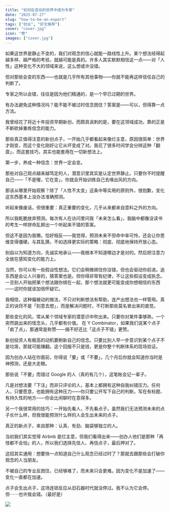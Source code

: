 ```yaml
---
title: "如何在变动的世界中成为专家"
date: "2025-07-27"
slug: "how-to-be-an-expert"
tags: ["创业", "好文推荐"]
cover: "cover.jpg"
icon: "😎"
images: ["cover.jpg"]
---
```

如果这世界是静止不变的，我们对观念的信心就能一路线性上升。某个想法经得起越多样、越严格的考验，就越可能是真的。许多人其实默默相信这一点——对「人性」这种变化不大的领域来说，这么想或许没错。



但对那些会变的东西——也就是几乎所有其他事物——你就不能再这样信任自己的判断了。



专家之所以会错，往往是因为他们精通的，是一个早已过期的世界。



有办法避免这种情况吗？能不能不被过时信念困住？答案是——可以，但得靠一点方法。



我曾经花了将近十年投资早期新创，而颇具讽刺的是，要在这领域成功，靠的正是不断砍掉重练信念的能力。



那些真正值得注意的新创点子，一开始几乎都看起来像烂主意，原因很简单：世界才刚变，而这个变化刚好让它从坏变成了对。我花了很多时间学会分辨这种「翻盘」，而这套技巧，其实也能套用在一切新想法上。



第一步，养成一种信念：世界一定会变。



那些对自己观点越来越笃定的人，潜意识里其实是认定世界静止。只要你不时提醒自己——「不是喔，它在变」，你就会开始训练自己去嗅出风的方向。



那该从哪里开始观察？除了「人性不太变」这条中等实用的原则外，很抱歉，变化这东西基本上没办法准确预测。



听起来像废话，但很重要：真正重要的变化，几乎从来都来自意料之外的方向。



所以我乾脆放弃预测。每次有人在访问里问我「未来怎么看」，我脑中都像没读书的考生一样拼命乱掰出一个听起来不错的答案。



但这不是因为我懒。恰好相反——我觉得，预测未来不但命中率可怜，还会让你思维变得僵硬。与其乱猜，不如选择更实际的策略：彻底、彻底地保持开放心态。



别自以为知道方向，先诚实地承认——我根本不知道哪边才是对的。然后把注意力全放在感知变化的能力上。



当然，你可以有一些假设性想法。它们会稍微绑住你没错，但也会驱动你前进。追东西是会让人兴奋的，猜答案也是。但你得非常有纪律，不让这些假设变成执念。
一旦别人开始把某个想法跟你绑在一起，那个想法就更可能变成你想相信的东西——这时你就该加倍怀疑它。



我相信，这种偏被动的做法，不只对判断想法有帮助，连产出想法也一样管用。真正的诀窍不是「刻意去想」，而是解决问题时，不打断那些莫名冒出来的直觉。



那些变化的风，常从某个领域专家的潜意识中吹出来。只要你对某件事够熟，一个突然跳出来的怪念头，几乎都有价值。
在 Y Combinator，如果我们说某个点子「疯了点」，那通常是称赞——搞不好还比「这点子不错」更赞。



新创投资人有极高的动机要刷新自己的信念。只要比别人早一步意识到某个点子不是垃圾，那就可能赚翻。这个回报不只是钱，更是你整个判断体系的现场验证。



因为创办人站在你面前，你得说「要」或「不要」，几个月后你就会知道你当时是神预测，还是大走眼。



那些说「不要」而错过 Google 的人（真的有几个），这笔帐会记一辈子。



凡是对想法要「下注」而非只评论的人，基本上都拥有这种自我纠错压力。任何人，只要愿意，也能拥有这种压力——你只要公开写下自己的判断。写在有标题、有持久性的地方——你会比闲聊时在意得多。



另一个我很常用的技巧：一开始先看人，不先看点子。虽然我们无法预测未来的点子长什么样，但我很能预测什么样的人会生出未来的点子。



真正的新点子，来自那种：认真、有劲、脑袋够独立的人。



当初我们其实觉得 Airbnb 是烂主意，但我们看得出来——创办人他们是那种「再怪都不会怕」的人，所以我们选择先信人、再信点子，最后押对了。



这招其实通用：想要快一点知道自己什么观念已经过时了？那就去跟那些会打破你观念的人当朋友。



不被自己的专业反困住，已经够难了，而未来只会更难。因为变化不是加速了——变化一直都在加速。



点子会生出点子，这场连锁反应从旧石器时代就没停过。我不认为它会停。
但⋯⋯也许我会错。（最好是）




![](https://prod-files-secure.s3.us-west-2.amazonaws.com/112d0858-5090-4d34-a606-b75eb8d65fd2/46476355-9cf3-4e99-9b7a-3531bc426380/1000202064.png?X-Amz-Algorithm=AWS4-HMAC-SHA256&X-Amz-Content-Sha256=UNSIGNED-PAYLOAD&X-Amz-Credential=ASIAZI2LB4663FODH6A2%2F20251001%2Fus-west-2%2Fs3%2Faws4_request&X-Amz-Date=20251001T221216Z&X-Amz-Expires=3600&X-Amz-Security-Token=IQoJb3JpZ2luX2VjEIX%2F%2F%2F%2F%2F%2F%2F%2F%2F%2FwEaCXVzLXdlc3QtMiJIMEYCIQDOP7IUmfdgB17M1G%2Fkezfp5ZrrHUAgdW7mIskz7iOXnQIhAN9g3xPlYfJQjclc7PkL65VMxlPaCFiRx8hH4aFoRr0pKv8DCB4QABoMNjM3NDIzMTgzODA1Igw0yW1k24xBbSPRIWIq3APIGVbQI7TvT7QbwhI4Tpih%2BAxw9yPILqso7uSEIed3ZW3of5jk45ypDFqw1BrHaZK15g0tQP%2BD2i1d68z9ZK%2BmcHFiWOk4KjYTgJDN8g7tEmvYJJbEvIK74xttT6Gq%2B%2FJcE3qkgcjSuFpgUDqsMgOk8%2BLYzWoMtGDlPGsQ49nnvDRkmS7PBgh1HzOQkgQFY0iP%2B%2Fy3JgmA3v9Ayn34onuAO3lZKo%2Bv3BG20dRJX0Doa9Iuub7nC5xvatVU5kB2tBz6eCRGtrK%2BUgM6GLLKXcPXJCWJ5aqKQVl%2FkTKT6Zx26v%2Bsjfbdaoxk617ur1rEueIZg6dai2Ub7ZnKcT%2BZXH3gCJr9HDWwAP%2FpPgQVXSPSnTzKv8%2FCME07EC0xNL9mAODOYZshkpVrir%2BHiRE%2FT7TW3Op4qqnm9Hq5k9JRlEx6QEhA%2FvcKj%2BPaVv%2Fl2do%2FCEw%2B9Os4v4gt1GmutZBVCU%2F6f4z6DhKqUA6HeTeKhwvoaM6iRbxs1XjTEcAaxp6kmYWP8De8ekUy%2Bq5%2Bs7cueyHvVfEh3M4S767wturM2%2B%2FTENZJNKbobHulrL2wFznMx8E2WcWZZ3YYW41LU9Ye605KhStbNPrnMv1RZZ5Ro5D7KgSnkrv0r4Qg9eKhFTDerPbGBjqkAa0D8r9YMEmSGA1TjA0YB3d5xEM8qtpjy%2BdlMoH%2Bt3Yj3X%2BGkyVhSFMHsF9Ipp9HKEFslwTeZr4Kuq1GeH5WeL3AIkOzWNGJ3E%2FoTjzlfMS%2BswfQcalCJ0lPN3bCnnrDRPH6mODp3Rb53wkz%2BFotlswX7Of6RPoBWcQBTnHnLck1zn54upgtn%2BW%2BmkH7kaga%2F5y%2Fv0lBTUPmxXksZBVsjXU%2BXBSb&X-Amz-Signature=48657018dc41be4c64f64a36a75b66cf3ae8b93b31ba9d2d6f16fc37b90c6a86&X-Amz-SignedHeaders=host&x-amz-checksum-mode=ENABLED&x-id=GetObject)

